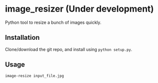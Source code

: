 # image_resizer (Under development)
Python tool to resize a bunch of images quickly.

## Installation

Clone/download the git repo, and install using `python setup.py`.

## Usage

`image-resize input_file.jpg`


